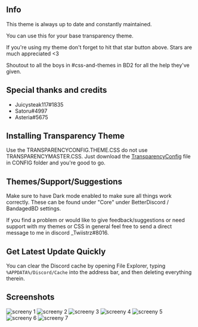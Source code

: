 ## Info
This theme is always up to date and constantly maintained.

You can use this for your base transparency theme.

If you're using my theme don't forget to hit that star button above. Stars are much appreciated <3

Shoutout to all the boys in #css-and-themes in BD2 for all the help they've given. 

## Special thanks and credits
- Juicysteak117#1835
- Satoru#4997
- Asteria#5675

## Installing Transparency Theme

Use the TRANSPARENCYCONFIG.THEME.CSS do not use TRANSPARENCYMASTER.CSS. Just download the [TransparencyConfig](https://github.com/Twiistrz/BetterDiscordThemeMasterFile/tree/master/CONFIG) file in CONFIG folder and you're good to go.

## Themes/Support/Suggestions

Make sure to have Dark mode enabled to make sure all things work correctly. These can be found under "Core" under BetterDiscord / BandagedBD settings.

If you find a problem or would like to give feedback/suggestions or need support with my themes or CSS in general feel free to send a direct message to me in discord _Twiistrz#8016.

## Get Latest Update Quickly

You can clear the Discord cache by opening File Explorer, typing `%APPDATA%/Discord/Cache` into the address bar, and then deleting everything therein.

## Screenshots

![screeny 1](https://raw.githubusercontent.com/Twiistrz/BetterDiscordThemeMasterFile/master/SCREENSHOTS/1.png)
![screeny 2](https://raw.githubusercontent.com/Twiistrz/BetterDiscordThemeMasterFile/master/SCREENSHOTS/2.png)
![screeny 3](https://raw.githubusercontent.com/Twiistrz/BetterDiscordThemeMasterFile/master/SCREENSHOTS/3.png)
![screeny 4](https://raw.githubusercontent.com/Twiistrz/BetterDiscordThemeMasterFile/master/SCREENSHOTS/4.png)
![screeny 5](https://raw.githubusercontent.com/Twiistrz/BetterDiscordThemeMasterFile/master/SCREENSHOTS/5.png)
![screeny 6](https://raw.githubusercontent.com/Twiistrz/BetterDiscordThemeMasterFile/master/SCREENSHOTS/6.png)
![screeny 7](https://raw.githubusercontent.com/Twiistrz/BetterDiscordThemeMasterFile/master/SCREENSHOTS/7.png)
